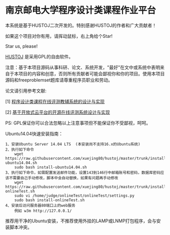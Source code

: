 南京邮电大学程序设计类课程作业平台
======
本系统是基于HUSTOJ二次开发的。特别感谢HUSTOJ的作者和广大贡献者！

如果这个项目对你有用，请挥动鼠标，右上角给个Star!

Star us, please!

[HUSTOJ](https://github.com/zhblue/hustoj/) 是采用GPL的自由软件。

注意：基于本项目源码从事科研、论文、系统开发，"最好"在文中或系统中表明来自于本项目的内容和创意，否则所有贡献者可能会鄙视你和你的项目。使用本项目源码和freeproblemset题库请尊重程序员职业和劳动。

论文请引用参考文献:

[1] [程序设计类课程在线评测教辅系统的设计与实现](http://kns.cnki.net/KCMS/detail/detail.aspx?dbcode=CJFD&dbname=CJFDLAST2018&filename=JYJS201811028&uid=WEEvREcwSlJHSldRa1FhdkJkVG1BdWpzVXFERGxRcjFqTVRFRTlMNHJqZz0=$9A4hF_YAuvQ5obgVAqNKPCYcEjKensW4IQMovwHtwkF4VYPoHbKxJw!!&v=MDgyODViRzRIOW5Ocm85SGJJUjhlWDFMdXhZUzdEaDFUM3FUcldNMUZyQ1VSTE9mWU9adEZ5emdVYjdOTHpUQmY=)

[2] [基于开放式云平台的开源在线评测系统设计与实现](http://kns.cnki.net/KCMS/detail/detail.aspx?dbcode=CJFQ&dbname=CJFD2012&filename=JSJA2012S3088&uid=WEEvREcwSlJHSldRa1FhdXNXYXJwcFhRL1Z1Q2lKUDFMNGd0TnJVVlh4bz0=$9A4hF_YAuvQ5obgVAqNKPCYcEjKensW4ggI8Fm4gTkoUKaID8j8gFw!!&v=MjgwNTExVDNxVHJXTTFGckNVUkwyZlllWm1GaURsV3IvQUx6N0JiN0c0SDlPdnJJOU5iSVI4ZVgxTHV4WVM3RGg=)

PS: GPL保证你可以合法忽略以上注意事项但不能保证你不受鄙视，呵呵。

Ubuntu14.04快速安装指南：

    1、安装Ubuntu Server 14.04 LTS  (本安装尚不支持16.x的Ubuntu系统)
    2、执行如下命令
        wget https://raw.githubusercontent.com/xuejing80/hustoj/master/trunk/install/install-ubuntu14.04.sh
        sudo bash install-ubuntu14.04.sh
    3、执行如下命令，如需配置发送邮件功能，设置143到146行中邮箱账号和密码，数据库密码应该不需要自己手动修改，脚本中会自动替换，如果有问题再手动修改
        wget https://raw.githubusercontent.com/xuejing80/hustoj/master/trunk/install/install-onlineTest.sh
        sudo vi /home/judge/onlineTest/onlineTest/settings.py
        sudo bash install-onlineTest.sh
    4、安装后访问服务器80端口上的web服务
        例如 w3m http://127.0.0.1/
 
推荐用干净的Ubuntu安装，不推荐使用外挂的LAMP或LNMP打包程序，会与安装脚本冲突。
